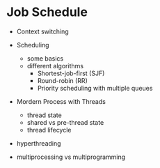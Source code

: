 # Job Schedule

- Context switching

- Scheduling
  - some basics
  - different algorithms
    - Shortest-job-first (SJF)
    - Round-robin (RR)
    - Priority scheduling with multiple queues
- Mordern Process with Threads
  - thread state
  - shared vs pre-thread state
  - thread lifecycle
- hyperthreading
- multiprocessing vs multiprogramming
